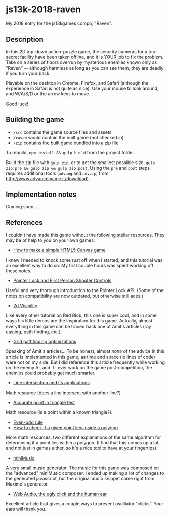 # js13k-2018-raven

My 2018 entry for the js13kgames compo, "Raven".

## Description

In this 2D top-down action-puzzle game, the security cameras for a top-secret facility have been taken offline, and it is YOUR job to fix the problem. Take on a series of floors overrun by mysterious enemies known only as "Raven" -- although harmless as long as you can see them, they are deadly if you turn your back.

Playable on the desktop in Chrome, Firefox, and Safari (although the experience in Safari is not quite as nice). Use your mouse to look around, and W/A/S/D or the arrow keys to move.

Good luck!

## Building the game

- `/src` contains the game source files and assets
- `/raven` would contain the built game (not checked in)
- `/zip` contains the built game bundled into a zip file

To rebuild, `npm install && gulp build` from the project folder.

Build the zip file with `gulp zip`, or to get the smallest possible size, `gulp zip:pre && gulp zip && gulp zip:post`. Using the `pre` and `post` steps requires additional tools (`advpng` and `advzip`, from http://www.advancemame.it/download).

## Implementation notes

Coming soon...

## References

I couldn't have made this game without the following stellar resources. They may be of help to you on your own games:

* [How to make a simple HTML5 Canvas game](http://www.lostdecadegames.com/how-to-make-a-simple-html5-canvas-game/)

I knew I needed to knock some rust off when I started, and this tutorial was an excellent way to do so. My first couple hours was spent working off these notes.

* [Pointer Lock and First Person Shooter Controls](https://www.html5rocks.com/en/tutorials/pointerlock/intro/)

Useful and very thorough introduction to the Pointer Lock API. (Some of the notes on compatibility are now outdated, but otherwise still aces.)

* [2d Visibility](https://www.redblobgames.com/articles/visibility/)

Like every other tutorial on Red Blob, this one is super cool, and in some ways his little demos are the inspiration for this game. Actually, almost everything in this game can be traced back one of Amit's articles (ray casting, path finding, etc.).

* [Grid pathfinding optimizations](https://www.redblobgames.com/pathfinding/grids/algorithms.html)

Speaking of Amit's articles... To be honest, almost _none_ of the advice in this article is implemented in this game, as time and space (ie lines of code) were not on my side. But I did reference this article frequently while working on the enemy AI, and if I ever work on the game post-competition, the enemies could probably get much smarter.

* [Line intersection and its applications](https://www.topcoder.com/community/data-science/data-science-tutorials/geometry-concepts-line-intersection-and-its-applications/)

Math resource (does a line intersect with another line?).

* [Accurate point in triangle test](http://totologic.blogspot.com/2014/01/accurate-point-in-triangle-test.html)

Math resource (is a point within a known triangle?).

* [Even-odd rule](https://en.wikipedia.org/wiki/Even%E2%80%93odd_rule)
* [How to check if a given point lies inside a polygon](https://www.geeksforgeeks.org/how-to-check-if-a-given-point-lies-inside-a-polygon/)

More math resources; two different explanations of the same algorithm for determining if a point lies within a polygon. (I find that this comes up a lot, and not just in games either, so it's a nice tool to have at your fingertips).

* [miniMusic](https://xem.github.io/miniMusic/)

A very small music generator. The music for this game was composed on the "advanced" miniMusic composer. I ended up making a lot of changes to the generated javascript, but the original audio snippet came right from Maxime's generator.

* [Web Audio, the ugly click and the human ear](http://alemangui.github.io/blog//2015/12/26/ramp-to-value.html)

Excellent article that gives a couple ways to prevent oscillator "clicks". Your ears will thank you.

